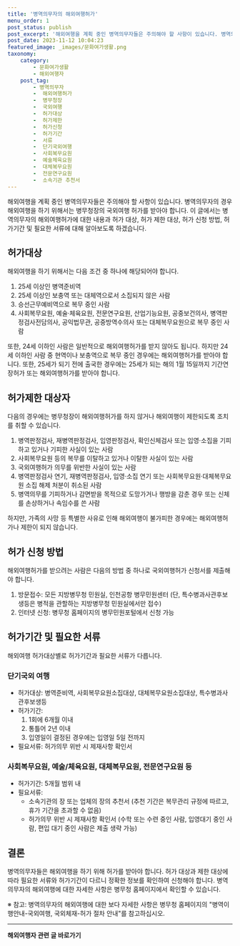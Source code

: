 ```yaml
---
title: '병역의무자의 해외여행허가'
menu_order: 1
post_status: publish
post_excerpt: '해외여행을 계획 중인 병역의무자들은 주의해야 할 사항이 있습니다. 병역의무자의 경우 해외여행을 하기 위해서는 병무청장의 국외여행 허가를 받아야 합니다. 이 글에서는 병역의무자의 해외여행허가에 대한 내용과 허가 대상, 허가 제한 대상, 허가 신청 방법, 허가기간 및 필요한 서류에 대해 알아보도록 하겠습니다.'
post_date: 2023-11-12 10:04:23
featured_image: _images/문화여가생활.png
taxonomy:
    category:
        - 문화여가생활
        - 해외여행자
    post_tag:
        - 병역의무자
        -  해외여행허가
        -  병무청장
        -  국외여행
        -  허가대상
        -  허가제한
        -  허가신청
        -  허가기간
        -  서류
        -  단기국외여행
        -  사회복무요원
        -  예술체육요원
        -  대체복무요원
        -  전문연구요원
        -  소속기관 추천서
---
```



해외여행을 계획 중인 병역의무자들은 주의해야 할 사항이 있습니다. 병역의무자의 경우 해외여행을 하기 위해서는 병무청장의 국외여행 허가를 받아야 합니다. 이 글에서는 병역의무자의 해외여행허가에 대한 내용과 허가 대상, 허가 제한 대상, 허가 신청 방법, 허가기간 및 필요한 서류에 대해 알아보도록 하겠습니다.

## 허가대상

해외여행을 하기 위해서는 다음 조건 중 하나에 해당되어야 합니다.

1. 25세 이상인 병역준비역
2. 25세 이상인 보충역 또는 대체역으로서 소집되지 않은 사람
3. 승선근무예비역으로 복무 중인 사람
4. 사회복무요원, 예술·체육요원, 전문연구요원, 산업기능요원, 공중보건의사, 병역판정검사전담의사, 공익법무관, 공중방역수의사 또는 대체복무요원으로 복무 중인 사람

또한, 24세 이하인 사람은 일반적으로 해외여행허가를 받지 않아도 됩니다. 하지만 24세 이하인 사람 중 현역이나 보충역으로 복무 중인 경우에는 해외여행허가를 받아야 합니다. 또한, 25세가 되기 전에 출국한 경우에는 25세가 되는 해의 1월 15일까지 기간연장허가 또는 해외여행허가를 받아야 합니다.

## 허가제한 대상자

다음의 경우에는 병무청장이 해외여행허가를 하지 않거나 해외여행이 제한되도록 조치를 취할 수 있습니다.

1. 병역판정검사, 재병역판정검사, 입영판정검사, 확인신체검사 또는 입영·소집을 기피하고 있거나 기피한 사실이 있는 사람
2. 사회복무요원 등의 복무를 이탈하고 있거나 이탈한 사실이 있는 사람
3. 국외여행허가 의무를 위반한 사실이 있는 사람
4. 병역판정검사 연기, 재병역판정검사, 입영·소집 연기 또는 사회복무요원·대체복무요원 소집 해제 처분이 취소된 사람
5. 병역의무를 기피하거나 감면받을 목적으로 도망가거나 행방을 감춘 경우 또는 신체를 손상하거나 속임수를 쓴 사람

하지만, 가족의 사망 등 특별한 사유로 인해 해외여행이 불가피한 경우에는 해외여행허가나 제한이 되지 않습니다.

## 허가 신청 방법

해외여행허가를 받으려는 사람은 다음의 방법 중 하나로 국외여행허가 신청서를 제출해야 합니다.

1. 방문접수: 모든 지방병무청 민원실, 인천공항 병무민원센터 (단, 특수병과사관후보생등은 병적을 관할하는 지방병무청 민원실에서만 접수)
2. 인터넷 신청: 병무청 홈페이지의 병무민원포털에서 신청 가능

## 허가기간 및 필요한 서류

해외여행 허가대상별로 허가기간과 필요한 서류가 다릅니다.

### 단기국외 여행

- 허가대상: 병역준비역, 사회복무요원소집대상, 대체복무요원소집대상, 특수병과사관후보생등
- 허가기간:
  1) 1회에 6개월 이내
  2) 통틀어 2년 이내
  3) 입영일이 결정된 경우에는 입영일 5일 전까지
- 필요서류: 허가의무 위반 시 제재사항 확인서

### 사회복무요원, 예술/체육요원, 대체복무요원, 전문연구요원 등

- 허가기간: 5개월 범위 내
- 필요서류:
  - 소속기관의 장 또는 업체의 장의 추천서 (추천 기간은 복무관리 규정에 따르고, 휴가 기간을 초과할 수 없음)
  - 허가의무 위반 시 제재사항 확인서 (수학 또는 수련 중인 사람, 입영대기 중인 사람, 편입 대기 중인 사람은 제출 생략 가능)

## 결론

병역의무자들은 해외여행을 하기 위해 허가를 받아야 합니다. 허가 대상과 제한 대상에 따라 필요한 서류와 허가기간이 다르니 정확한 정보를 확인하여 신청해야 합니다. 병역의무자의 해외여행에 대한 자세한 사항은 병무청 홈페이지에서 확인할 수 있습니다.

※ 참고: 병역의무자의 해외여행에 대한 보다 자세한 사항은 병무청 홈페이지의 "병역이행안내-국외여행, 국외체재-허가 절차 안내"를 참고하십시오.
<!-- wp:separator -->
<hr class="wp-block-separator has-alpha-channel-opacity"/>
<!-- /wp:separator -->

<!-- wp:group {"backgroundColor":"base","layout":{"type":"constrained"}} -->
<div class="wp-block-group has-base-background-color has-background"><!-- wp:paragraph {"align":"center","fontSize":"medium"} -->
<p class="has-text-align-center has-large-font-size"><strong>해외여행자 관련 글 바로가기</strong></p>
<!-- /wp:paragraph -->


<!-- wp:latest-posts
{"categories":[{"id":14870,"count":19,"description":"","link":"https://uknowlaw.com/category/%ed%95%b4%ec%99%b8%ec%97%ac%ed%96%89%ec%9e%90/","name":"해외여행자","slug":"해외여행자","taxonomy":"category","parent":0,"meta":[],"_links":{"self":[{"href":"https://uknowlaw.com/wp-json/wp/v2/categories/14870"}],"collection":[{"href":"https://uknowlaw.com/wp-json/wp/v2/categories"}],"about":[{"href":"https://uknowlaw.com/wp-json/wp/v2/taxonomies/category"}],"wp:post_type":[{"href":"https://uknowlaw.com/wp-json/wp/v2/posts?categories=14870"}],"curies":[{"name":"wp","href":"https://api.w.org/{rel}","templated":true}]}}],"postsToShow":100,"excerptLength":28,"postLayout":"grid","columns":2,"featuredImageAlign":"left","featuredImageSizeSlug":"large","fontSize":"small"} /--></div>
<!-- /wp:group -->
